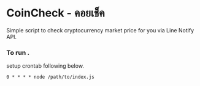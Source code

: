 # CoinCheck - คอยเช็ค

Simple script to check cryptocurrency market price for you via Line Notify API.

### To run . 
setup crontab following below.  
```
0 * * * * node /path/to/index.js
```
